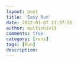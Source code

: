 ```yaml
---
layout: post
title: 'Easy Run'
date: 2022-01-07 21:37:55
author: multishiv19
comments: true
category: [runs]
tags: [Run]
description: 
---
```


<div width='100%' class='strava-embed-placeholder' data-embed-type='activity' data-embed-id='6485176834'></div>
<script src='https://strava-embeds.com/embed.js'></script>
